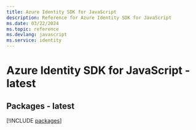 ```yaml
---
title: Azure Identity SDK for JavaScript
description: Reference for Azure Identity SDK for JavaScript
ms.date: 03/22/2024
ms.topic: reference
ms.devlang: javascript
ms.service: identity
---
```

# Azure Identity SDK for JavaScript - latest
## Packages - latest
[!INCLUDE [packages](identity-index.md)]